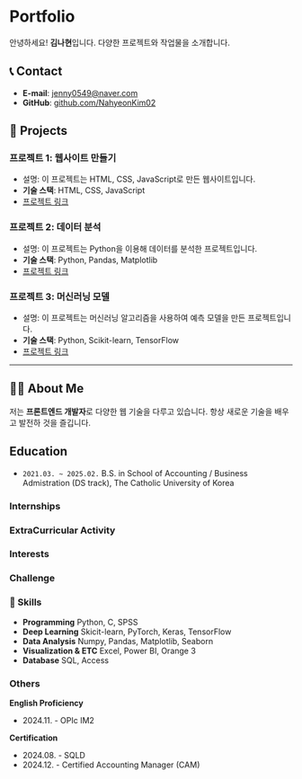 # Portfolio

안녕하세요! **김나현**입니다. 다양한 프로젝트와 작업물을 소개합니다.

## 📞 Contact
- **E-mail**: [jenny0549@naver.com](mailto:jenny0549@naver.com)
- **GitHub**: [github.com/NahyeonKim02](https://github.com/NahyeonKim02)

## 📂 Projects

### 프로젝트 1: 웹사이트 만들기

- 설명: 이 프로젝트는 HTML, CSS, JavaScript로 만든 웹사이트입니다.
- **기술 스택**: HTML, CSS, JavaScript
- [프로젝트 링크](https://github.com/NahyeonKim02/project1)

### 프로젝트 2: 데이터 분석

- 설명: 이 프로젝트는 Python을 이용해 데이터를 분석한 프로젝트입니다.
- **기술 스택**: Python, Pandas, Matplotlib
- [프로젝트 링크](https://github.com/NahyeonKim02/project2)

### 프로젝트 3: 머신러닝 모델

- 설명: 이 프로젝트는 머신러닝 알고리즘을 사용하여 예측 모델을 만든 프로젝트입니다.
- **기술 스택**: Python, Scikit-learn, TensorFlow
- [프로젝트 링크](https://github.com/NahyeonKim02/project3)

---

## 👨‍💻 About Me

저는 **프론트엔드 개발자**로 다양한 웹 기술을 다루고 있습니다. 항상 새로운 기술을 배우고 발전하 것을 즐깁니다.

## Education
- ```2021.03. ~ 2025.02.``` B.S. in School of Accounting / Business Admistration (DS track), The Catholic University of Korea

### Internships
### ExtraCurricular Activity
### Interests
### Challenge
### 🎨 Skills
- **Programming** Python, C, SPSS
- **Deep Learning** Skicit-learn, PyTorch, Keras, TensorFlow
- **Data Analysis** Numpy, Pandas, Matplotlib, Seaborn
- **Visualization & ETC** Excel, Power BI, Orange 3
- **Database** SQL, Access

### Others
**English Proficiency**
- 2024.11. - OPIc IM2

**Certification**
- 2024.08. - SQLD
- 2024.12. - Certified Accounting Manager (CAM)
